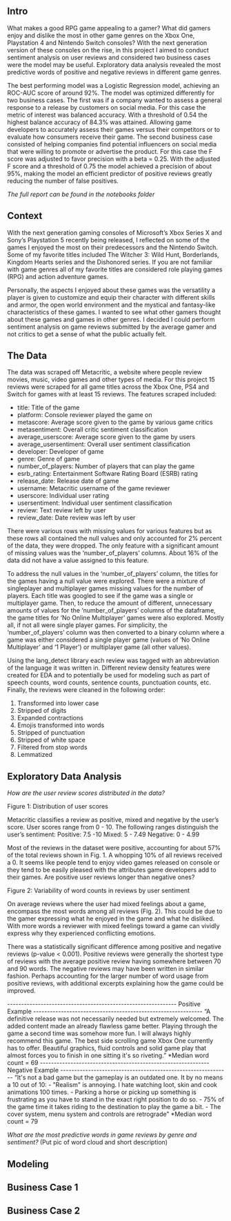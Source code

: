 ## Intro

What makes a good RPG game appealing to a gamer? What did gamers enjoy and dislike the most in other game genres on the Xbox One, Playstation 4 and Nintendo Switch consoles? With the next generation version of these consoles on the rise, in this project I aimed to conduct sentiment analysis on user reviews and considered two business cases were the model may be useful. Exploratory data analysis revealed the most predictive words of positive and negative reviews in different game genres.

The best performing model was a Logistic Regression model, achieving an ROC-AUC score of around 92%. The model was optimized differently for two business cases. The first was if a company wanted to assess a general response to a release by customers on social media. For this case the metric of interest was balanced accuracy. With a threshold of 0.54 the highest balance accuracy of 84.3% was attained. Allowing game developers to accurately assess their games versus their competitors or to evaluate how consumers receive their game.
The second business case consisted of helping companies find potential influencers on social media that were willing to promote or advertise the product. For this case the F score was adjusted to favor precision with a beta = 0.25. With the adjusted F score and a threshold of 0.75 the model achieved a precision of about 95%, making the model an efficient predictor of positive reviews greatly reducing the number of false positives.

_The full report can be found in the notebooks folder_


## Context

With the next generation gaming consoles of Microsoft’s Xbox Series X and Sony’s Playstation 5 recently being released, I reflected on some of the games I enjoyed the most on their predecessors and the Nintendo Switch. Some of my favorite titles included The Witcher 3: Wild Hunt, Borderlands, Kingdom Hearts series and the Dishonored series. If you are not familiar with game genres all of my favorite titles are considered role playing games (RPG) and action adventure games. 

Personally, the aspects I enjoyed about these games was the versatility a player is given to customize and equip their character with different skills and armor, the open world environment and the mystical and fantasy-like characteristics of these games. I wanted to see what other gamers thought about these games and games in other genres. I decided I could perform sentiment analysis on game reviews submitted by the average gamer and not critics to get a sense of what the public actually felt.


## The Data

The data was scraped off Metacritic, a website where people review movies, music, video games and other types of media. For this project 15 reviews were scraped for all game titles across the Xbox One, PS4 and Switch for games with at least 15 reviews. The features scraped included:
* title: 				Title of the game
* platform: 			Console reviewer played the game on
* metascore: 			Average score given to the game by various game critics 
* metasentiment: 		Overall critic sentiment classification
* average_userscore: 		Average score given to the game by users
* average_usersentiment: 	Overall user sentiment classification
* developer: 			Developer of game
* genre: 				Genre of game
* number_of_players: 		Number of players that can play the game
* esrb_rating: 			Entertainment Software Rating Board (ESRB) rating
* release_date:			Release date of game
* username: 			Metacritic username of the game reviewer
* userscore: 			Individual user rating
* usersentiment: 		Individual user sentiment classification
* review: 			Text review left by user
* review_date: 			Date review was left by user

There were various rows with missing values for various features but as these rows all contained the null values and only accounted for 2% percent of the data, they were dropped. The only feature with a significant amount of missing values was the ‘number_of_players’ columns. About 16% of the data did not have a value assigned to this feature.

To address the null values in the ‘number_of_players’ column, the titles for the games having a null value were explored. There were a mixture of singleplayer and multiplayer games missing values for the number of players. Each title was googled to see if the game was a single or multiplayer game. Then, to reduce the amount of different, unnecessary amounts of values for the ‘number_of_players’ columns of the dataframe, the game titles for ‘No Online Multiplayer’ games were also explored. Mostly all, if not all were single player games. For simplicity, the ‘number_of_players’ column was then converted to a binary column where a game was either considered a single player game (values of ‘No Online Multiplayer’ and ‘1 Player’) or multiplayer game (all other values).

Using the lang_detect library each review was tagged with an abbreviation of the language it was written in. Different review density features were created for EDA and to potentially be used for modeling such as part of speech counts, word counts, sentence counts, punctuation counts, etc. Finally, the reviews were cleaned in the following order:
1. Transformed into lower case
2. Stripped of digits
3. Expanded contractions
4. Emojis transformed into words
5. Stripped of punctuation
6. Stripped of white space
7. Filtered from stop words
8. Lemmatized

## Exploratory Data Analysis

_How are the user review scores distributed in the data?_


Figure 1: Distribution of user scores

Metacritic classifies a review as positive, mixed and negative by the user’s score. User scores range from 0 - 10. The following ranges distinguish the user’s sentiment:
Positive:	7.5 -10
Mixed:		5 - 7.49
Negative:	0 - 4.99

Most of the reviews in the dataset were positive, accounting for about 57% of the total reviews shown in Fig. 1. A whopping 10% of all reviews received a 0. It seems like people tend to enjoy video games released on console or they tend to be easily pleased with the attributes game developers add to their games.
Are positive user reviews longer than negative ones?


Figure 2: Variability of word counts in reviews by user sentiment

On average reviews where the user had mixed feelings about a game, encompass the most words among all reviews (Fig. 2). This could be due to the gamer expressing what he enjoyed in the game and what he disliked. With more words a reviewer with mixed feelings toward a game can vividly express why they experienced conflicting emotions. 

There was a statistically significant difference among positive and negative reviews (p-value < 0.001). Positive reviews were generally the shortest type of reviews with the average positive review having somewhere between 70 and 90 words. The negative reviews may have been written in similar fashion. Perhaps accounting for the larger number of word usage from positive reviews, with additional excerpts explaining how the game could be improved.

------------------------------------------------------------- Positive Example -------------------------------------------------------------
“A definitive release was not necessarily needed but extremely welcomed. The added content made an already flawless game better. Playing through the game a second time was somehow more fun. I will always highly recommend this game. The best side scrolling game Xbox One currently has to offer. Beautiful graphics, fluid controls and solid game play that almost forces you to finish in one sitting it's so riveting.”
*Median word count = 69
------------------------------------------------------------- Negative Example -------------------------------------------------------------
“It's not a bad game but the gameplay is an outdated one. It by no means a 10 out of 10: - "Realism" is annoying. I hate watching Ioot, skin and cook animations 100 times. -  Parking a horse or picking up something is frustrating as you have to stand in the exact right position to do so. -  75% of the game time it takes riding to the destination to play the game a bit. -  The cover system, menu system and controls are retrograde”
*Median word count = 79


_What are the most predictive words in game reviews by genre and sentiment?_
(Put pic of word cloud and short description)

## Modeling

## Business Case 1

## Business Case 2
